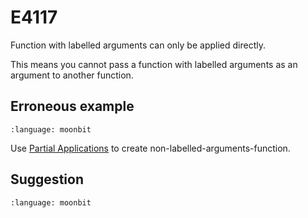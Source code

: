 # E4117

Function with labelled arguments can only be applied directly.

This means you cannot pass a function with labelled arguments as an argument to another function.

## Erroneous example

```{literalinclude} /sources/error_codes/E4117_error/top.mbt
:language: moonbit
```

Use [Partial Applications](https://docs.moonbitlang.com/en/latest/language/fundamentals.html#partial-applications) to create non-labelled-arguments-function.

## Suggestion

```{literalinclude} /sources/error_codes/E4117_fixed/top.mbt
:language: moonbit
```

